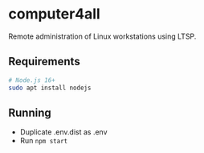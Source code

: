 # computer4all

Remote administration of Linux workstations using LTSP.

## Requirements

```bash
# Node.js 16+
sudo apt install nodejs
```

## Running

- Duplicate .env.dist as .env
- Run `npm start`
